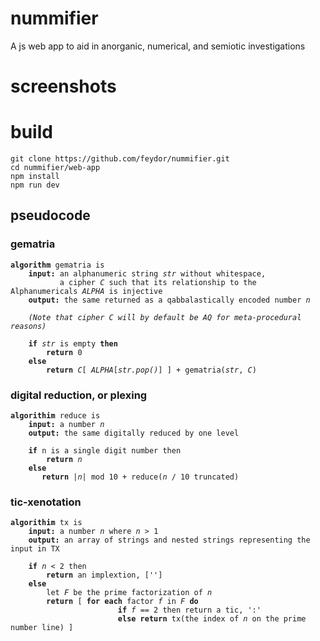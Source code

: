 # nummifier

A js web app to aid in anorganic, numerical, and semiotic investigations

# screenshots

# build
```shell
git clone https://github.com/feydor/nummifier.git
cd nummifier/web-app
npm install
npm run dev
```

## pseudocode
### gematria
<pre><code><b>algorithm</b> gematria is
    <b>input:</b> an alphanumeric string <em>str</em> without whitespace,
           a cipher <em>C</em> such that its relationship to the Alphanumericals <em>ALPHA</em> is injective
    <b>output:</b> the same returned as a qabbalastically encoded number <em>n</em>

    <em>(Note that cipher C will by default be AQ for meta-procedural reasons)</em>

    <b>if</b> <em>str</em> is empty <b>then</b>
        <b>return</b> 0
    <b>else</b>
        <b>return</b> <em>C</em>[ <em>ALPHA</em>[<em>str.pop()</em>] ] + gematria(<em>str</em>, <em>C</em>)
</pre></code>

### digital reduction, or plexing
<pre><code><b>algorithim</b> reduce is
    <b>input:</b> a number <em>n</em>
    <b>output:</b> the same digitally reduced by one level

    <b>if</b> <en>n</em> is a single digit number then
        <b>return</b> <em>n</em>
    <b>else</b>
       <b>return</b> &#124;<em>n</em>&#124; mod 10 + reduce(<em>n</em> / 10 truncated)
</pre></code>

### tic-xenotation
<pre><code><b>algorithim</b> tx is
    <b>input:</b> a number <em>n</em> where <em>n</em> > 1
    <b>output:</b> an array of strings and nested strings representing the input in TX
    
    <b>if</b> <em>n</em> < 2 then
        <b>return</b> an implextion, ['']
    <b>else</b> 
        let <em>F</em> be the prime factorization of <em>n</em>
        <b>return</b> [ <b>for each</b> factor <em>f</em> in <em>F</em> <b>do</b>
                        <b>if</b> <em>f</em> == 2 then return a tic, ':'
                        <b>else return</b> tx(the index of <em>n</em> on the prime number line) ]
</pre></code>
